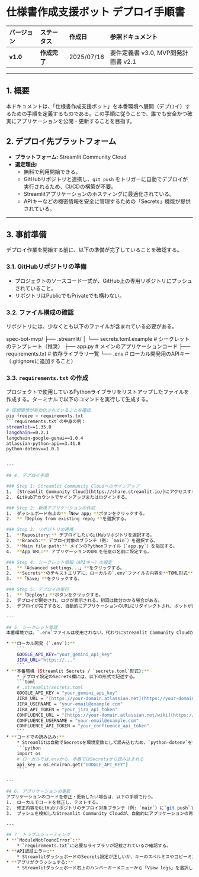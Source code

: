 # 仕様書作成支援ボット デプロイ手順書

| バージョン | ステータス | 作成日 | 参照ドキュメント |
| :--- | :--- | :--- | :--- |
| **v1.0** | **作成完了** | 2025/07/16 | 要件定義書 v3.0, MVP開発計画書 v2.1 |

---

## 1. 概要
本ドキュメントは、「仕様書作成支援ボット」を本番環境へ展開（デプロイ）するための手順を定義するものである。この手順に従うことで、誰でも安全かつ確実にアプリケーションを公開・更新することを目指す。

## 2. デプロイ先プラットフォーム
* **プラットフォーム:** Streamlit Community Cloud
* **選定理由:**
    * 無料で利用開始できる。
    * GitHubリポジトリと連携し、`git push` をトリガーに自動でデプロイが実行されるため、CI/CDの構築が不要。
    * Streamlitアプリケーションのホスティングに最適化されている。
    * APIキーなどの機密情報を安全に管理するための「Secrets」機能が提供されている。

---

## 3. 事前準備
デプロイ作業を開始する前に、以下の準備が完了していることを確認する。

### 3.1. GitHubリポジトリの準備
* プロジェクトのソースコード一式が、GitHub上の専用リポジトリにプッシュされていること。
* リポジトリはPublicでもPrivateでも構わない。

### 3.2. ファイル構成の確認
リポジトリには、少なくとも以下のファイルが含まれている必要がある。

spec-bot-mvp/
├── .streamlit/
│   └── secrets.toml.example  # シークレットのテンプレート（推奨）
├── app.py                    # メインのアプリケーションコード
├── requirements.txt          # 依存ライブラリ一覧
└── .env                      # ローカル開発用のAPIキー（.gitignoreに追加すること）


### 3.3. `requirements.txt` の作成
プロジェクトで使用しているPythonライブラリをリストアップしたファイルを作成する。ターミナルで以下のコマンドを実行して生成する。
```bash
# 仮想環境が有効化されていることを確認
pip freeze > requirements.txt
```requirements.txt`の中身の例：
streamlit==1.35.0
langchain==0.2.1
langchain-google-genai==1.0.4
atlassian-python-api==3.41.8
python-dotenv==1.0.1


---

## 4. デプロイ手順

### Step 1: Streamlit Community Cloudへのサインアップ
1.  [Streamlit Community Cloud](https://share.streamlit.io/)にアクセスする。
2.  GitHubアカウントでサインアップまたはログインする。

### Step 2: 新規アプリケーションの作成
1.  ダッシュボード右上の**「New app」**ボタンをクリックする。
2.  **「Deploy from existing repo」**を選択する。

### Step 3: リポジトリの連携
1.  **Repository:** デプロイしたいGitHubリポジトリを選択する。
2.  **Branch:** デプロイ対象のブランチ（例: `main`）を選択する。
3.  **Main file path:** メインのPythonファイル（`app.py`）を指定する。
4.  **App URL:** アプリケーションのURLを任意の名前に設定する。

### Step 4: シークレット情報（APIキー）の設定
1.  **「Advanced settings...」**をクリックする。
2.  **Secrets**のテキストエリアに、ローカルの`.env`ファイルの内容を**TOML形式**で貼り付ける。詳細は次章「5. シークレット管理」を参照。
3.  **「Save」**をクリックする。

### Step 5: デプロイの実行
1.  **「Deploy!」**ボタンをクリックする。
2.  デプロイが開始され、ログが表示される。初回は数分かかる場合がある。
3.  デプロイが完了すると、自動的にアプリケーションのURLにリダイレクトされ、ボットが起動する。

---

## 5. シークレット管理
本番環境では、`.env`ファイルは使用されない。代わりにStreamlit Community Cloudが提供する**Secrets機能**を利用する。

* **ローカル開発 (`.env`):**
    ```
    GOOGLE_API_KEY="your_gemini_api_key"
    JIRA_URL="https://..."
    ```
* **本番環境 (Streamlit Secrets / `secrets.toml`形式):**
    * デプロイ設定のSecrets欄には、以下の形式で記述する。
    ```toml
    # .streamlit/secrets.toml
    GOOGLE_API_KEY = "your_gemini_api_key"
    JIRA_URL = "[https://your-domain.atlassian.net](https://your-domain.atlassian.net)"
    JIRA_USERNAME = "your-email@example.com"
    JIRA_API_TOKEN = "your_jira_api_token"
    CONFLUENCE_URL = "[https://your-domain.atlassian.net/wiki](https://your-domain.atlassian.net/wiki)"
    CONFLUENCE_USERNAME = "your-email@example.com"
    CONFLUENCE_API_TOKEN = "your_confluence_api_token"
    ```
* **コードでの読み込み:**
    * Streamlitは自動でSecretsを環境変数として読み込むため、`python-dotenv`を使ったローカルでの読み込みと互換性がある。
    ```python
    import os
    # ローカルでは.envから、本番ではSecretsから読み込まれる
    api_key = os.environ.get("GOOGLE_API_KEY") 
    ```

---

## 6. アプリケーションの更新
アプリケーションのコードを修正・更新したい場合は、以下の手順で行う。
1.  ローカルでコードを修正し、テストする。
2.  修正内容をGitHubリポジトリのデプロイ対象ブランチ（例: `main`）に`git push`する。
3.  プッシュを検知したStreamlit Community Cloudが、自動的にアプリケーションの再デプロイを開始する。

---

## 7. トラブルシューティング
* **`ModuleNotFoundError`:**
    * `requirements.txt`に必要なライブラリが記載されているか確認する。
* **API認証エラー:**
    * StreamlitダッシュボードのSecrets設定が正しいか、キーのスペルミスやコピーミスがないか再確認する。
* **アプリがクラッシュする:**
    * Streamlitダッシュボード右上のハンバーガーメニューから「View logs」を選択し、エラーログを確認する。